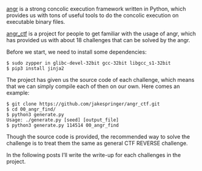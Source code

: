 [angr](https://github.com/angr/angr) is a strong concolic execution framework written in Python, which provides us with tons of useful tools to do the concolic execution on executable binary files.

[angr_ctf](https://github.com/jakespringer/angr_ctf) is a project for people to get familiar with the usage of angr, which has provided us with about 18 challenges that can be solved by the angr.

Before we start, we need to install some dependencies:

```shell
$ sudo zypper in glibc-devel-32bit gcc-32bit libgcc_s1-32bit
$ pip3 install jinja2
```

The project has given us the source code of each challenge, which means that we can simply compile each of then on our own. Here comes an example:

```shell
$ git clone https://github.com/jakespringer/angr_ctf.git
$ cd 00_angr_find/
$ python3 generate.py 
Usage: ./generate.py [seed] [output_file]
$ python3 generate.py 114514 00_angr_find
```

Though the source code is provided, the recommended way to solve the challenge is to treat them the same as general CTF REVERSE challenge.

In the following posts I’ll write the write-up for each challenges in the project.
